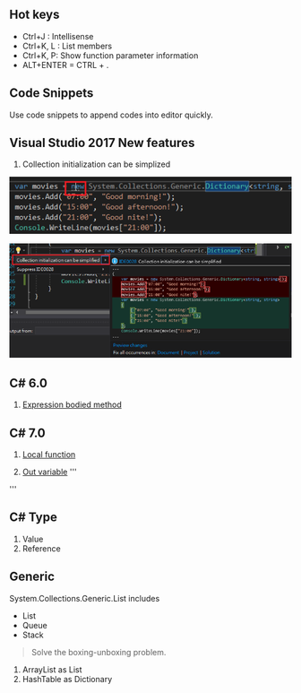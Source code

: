 ## Hot keys

* Ctrl+J : Intellisense 
* Ctrl+K, L : List members
* Ctrl+K, P: Show function parameter information
* ALT+ENTER = CTRL + .

## Code Snippets

Use code snippets to append codes into editor quickly.


## Visual Studio 2017 New features
1. Collection initialization can be simplized

![](assets/001.png)

![](assets/002.png)



## C# 6.0
1. [Expression bodied method](http://www.kunal-chowdhury.com/2014/12/csharp-6-expression-bodied-method.html#XYqZPss7xFduvydL.97)


## C# 7.0
1. [Local function](https://www.infoworld.com/article/3182416/application-development/c-7-in-depth-exploring-local-functions.html)

2. [Out variable](http://www.c-sharpcorner.com/article/out-variables-in-c-sharp-7-0/)
'''

'''



## C# Type

1. Value
2. Reference



## Generic

System.Collections.Generic.List includes
* List<T>
* Queue<T>
* Stack<T>

> Solve the boxing-unboxing problem.

1. ArrayList as List
2. HashTable as Dictionary





